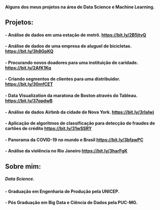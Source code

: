 #### Alguns dos meus projetos na área de Data Science e Machine Learning.

## **Projetos:**

#### **- Análise de dados em uma estação de metrô. https://bit.ly/2B5jtvQ**
#### **- Análise de dados de uma empresa de aluguel de bicicletas. https://bit.ly/3h8GpKQ** 
#### **- Procurando novos doadores para uma instituição de caridade. https://bit.ly/2AfK1Kq**
#### **- Criando segmentos de clientes para uma distribuidor. https://bit.ly/30mfCET**
#### **- Data Visualization da maratona de Boston através do Tableau. https://bit.ly/37opdwB**
#### **- Análise de dados Airbnb da cidade de Nova York. https://bit.ly/3rIaIwj**
#### **- Aplicação de algoritmos de classificação para detecção de fraudes de cartões de crédito https://bit.ly/31wSSRY**
#### **- Panorama da COVID-19 no mundo e Brasil https://bit.ly/3bfawPC**
#### **- Análise da violência no Rio Janeiro https://bit.ly/3harFgK**

## **Sobre mim:**

##### Data Science.

#### **- Graduação em Engenharia de Produção pela UNICEP.**
#### **- Pós Graduação em Big Data e Ciência de Dados pela PUC-MG.**
